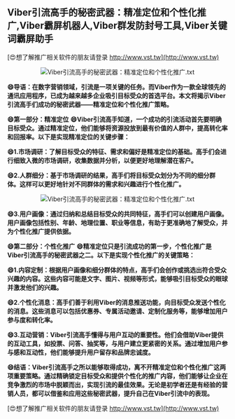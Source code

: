 ## **Viber引流高手的秘密武器：精准定位和个性化推广,Viber霸屏机器人,Viber群发防封号工具,Viber关键词霸屏助手**

[😍想了解推广相关软件的朋友请登录 http://www.vst.tw](http://www.vst.tw)

 <center><img src="https://vst.tw/MP4/tuiguang/png/8.png" alt="Viber引流高手的秘密武器：精准定位和个性化推广.txt"></center>

**😄导语：在数字营销领域，引流是一项关键的任务。而Viber作为一款全球领先的通讯应用程序，已成为越来越多企业吸引目标受众的首选平台。本文将揭示Viber引流高手们成功的秘密武器——精准定位和个性化推广策略。**

**😄第一部分：精准定位**
**😄Viber引流高手知道，一个成功的引流活动首先要明确目标受众。通过精准定位，他们能够将资源投放到最有价值的人群中，提高转化率和回报率。以下是实现精准定位的关键步骤：**

**😄1.市场调研：了解目标受众的特征、需求和偏好是精准定位的基础。高手们会进行细致入微的市场调研，收集数据并分析，以便更好地理解潜在客户。**

**😄2.人群细分：基于市场调研的结果，高手们将目标受众划分为不同的细分群体。这样可以更好地针对不同群体的需求和兴趣进行个性化推广。**

 <center><img src="https://vst.tw/MP4/tuiguang/png/2.png" alt="Viber引流高手的秘密武器：精准定位和个性化推广.txt"></center>

**😄3.用户画像：通过归纳和总结目标受众的共同特征，高手们可以创建用户画像。用户画像包括性别、年龄、地理位置、职业等信息，有助于更准确地了解受众，并为个性化推广提供依据。**

**😄第二部分：个性化推广**
**😄精准定位只是引流成功的第一步，个性化推广是Viber引流高手的秘密武器之二。以下是实现个性化推广的关键策略：**

**😄1.内容定制：根据用户画像和细分群体的特点，高手们会创作或挑选出符合受众兴趣的内容。这些内容可能是文字、图片、视频等形式，能够吸引目标受众的眼球并激发他们的兴趣。**

**😄2.个性化消息：高手们善于利用Viber的消息推送功能，向目标受众发送个性化的消息。这些消息可以包括优惠券、专属活动邀请、定制化服务等，能够增加用户参与度和转化率。**

**😄3.互动营销：Viber引流高手懂得与用户互动的重要性。他们会借助Viber提供的互动工具，如投票、问答、抽奖等，与用户建立更紧密的关系。通过增加用户参与感和互动性，他们能够提升用户留存和品牌忠诚度。**

**😄结语：Viber引流高手之所以能够取得成功，离不开精准定位和个性化推广这两项重要策略。通过精确锁定目标受众和提供个性化的推广内容，他们能够让企业在竞争激烈的市场中脱颖而出，实现引流的最佳效果。无论是初学者还是有经验的营销人员，都可以借鉴和应用这些秘密武器，提升自己在Viber引流中的表现。**

[😍想了解推广相关软件的朋友请登录 http://www.vst.tw](http://www.vst.tw)



